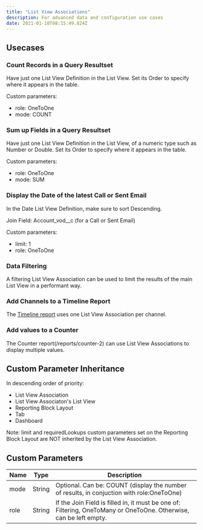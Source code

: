 ```yaml
---
title: "List View Associations"
description: For advanced data and configuration use cases 
date: 2021-01-10T08:15:49.824Z
---
```


## Usecases

### Count Records in a Query Resultset

Have just one List View Definition in the List View. Set its Order to specify where it appears in the table.

Custom parameters:

- role: OneToOne
- mode: COUNT

### Sum up Fields in a Query Resultset

Have just one List View Definition in the List View, of a numeric type such as Number or Double. Set its Order to specify where it appears in the table.

Custom parameters:

- role: OneToOne
- mode: SUM

### Display the Date of the latest Call or Sent Email

In the Date List View Definition, make sure to sort Descending.

Join Field: Account_vod__c (for a Call or Sent Email)

Custom parameters:

- limit: 1
- role: OneToOne

### Data Filtering

A filtering List View Association can be used to limit the results of the main List View in a performant way.

### Add Channels to a Timeline Report

The [Timeline report](/reports/timeline) uses one List View Association per channel.

### Add values to a Counter

The Counter report(/reports/counter-2) can use List View Associations to display multiple values.

## Custom Parameter Inheritance

In descending order of priority:

- List View Association
- List View Associaton's List View
- Reporting Block Layout
- Tab
- Dashboard

Note: limit and requiredLookups custom parameters set on the Reporting Block Layout are NOT inherited by the List View Association.

## Custom Parameters

| Name | Type | Description |
|------|------|-------------|
| mode | String | Optional. Can be: COUNT (display the number of results, in conjuction with role:OneToOne) |
| role | String | If the Join Field is filled in, it must be one of: Filtering, OneToMany or OneToOne. Otherwise, can be left empty. |

